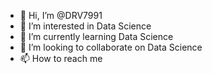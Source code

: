 - 👋 Hi, I’m @DRV7991
- 👀 I’m interested in Data Science
- 🌱 I’m currently learning Data Science
- 💞️ I’m looking to collaborate on Data Science 
- 📫 How to reach me 

<!---
DRV7991/DRV7991 is a ✨ special ✨ repository because its `README.md` (this file) appears on your GitHub profile.
You can click the Preview link to take a look at your changes.
--->
